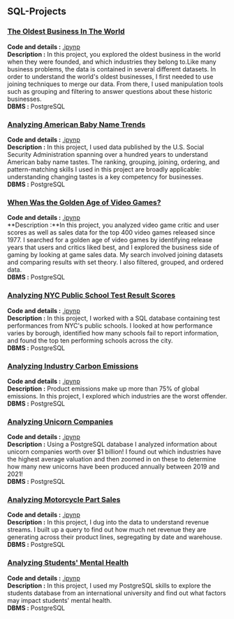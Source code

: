## SQL-Projects

### <ins>The Oldest Business In The World 
**Code and details :** [.ipynp](https://github.com/TugceCankurt/SQL-Projects/blob/main/What%20and%20Where%20are%20the%20World's%20Oldest%20Businesses.ipynb) <br>
**Description :** In this project, you explored the oldest business in the world when they were founded, and which industries they belong to.Like many business problems, the data is contained in several different datasets. In order to understand the world's oldest businesses, I first needed to use joining techniques to merge our data. From there, I used manipulation tools such as grouping and filtering to answer questions about these historic businesses.  <br>
**DBMS :** PostgreSQL
  
 ### <ins>Analyzing American Baby Name Trends
 **Code and details :** [.ipynp](https://github.com/TugceCankurt/SQL-Projects/blob/main/Analyzing%20American%20Baby%20Name%20Trends.ipynb)      <br>
**Description :** In this project, I used data published by the U.S. Social Security Administration spanning over a hundred years to understand American baby name tastes. The ranking, grouping, joining, ordering, and pattern-matching skills I used in this project are broadly applicable: understanding changing tastes is a key competency for businesses. <br>
**DBMS :** PostgreSQL

### <ins>When Was the Golden Age of Video Games?
**Code and details :** [.ipynp](https://github.com/TugceCankurt/SQL-Projects/blob/main/When%20Was%20the%20Golden%20Age%20of%20Video%20Games.ipynb)  <br>
**Description :**In this project, you analyzed video game critic and user scores as well as sales data for the top 400 video games released since 1977. I searched for a golden age of video games by identifying release years that users and critics liked best, and I explored the business side of gaming by looking at game sales data. My search involved joining datasets and comparing results with set theory. I also filtered, grouped, and ordered data.  <br>
**DBMS :** PostgreSQL

 ### <ins>Analyzing NYC Public School Test Result Scores
 **Code and details :** [.ipynp](https://github.com/TugceCankurt/SQL-Projects/blob/main/Analyzing%20NYC%20Public%20School%20Test%20Result%20Scores.ipynb) <br>
**Description :** In this project, I worked with a SQL database containing test performances from NYC's public schools. I looked at how performance varies by borough, identified how many schools fail to report information, and found the top ten performing schools across the city.  <br>
**DBMS :** PostgreSQL

 ### <ins>Analyzing Industry Carbon Emissions
**Code and details :** [.ipynp](https://github.com/TugceCankurt/SQL-Projects/blob/main/Analyzing%20Industry%20Carbon%20Emissions.ipynb)  <br>
**Description :** Product emissions make up more than 75% of global emissions. In this project, I explored which industries are the worst offender.
**DBMS :** PostgreSQL

 ### <ins>Analyzing Unicorn Companies
**Code and details :** [.ipynp](https://github.com/TugceCankurt/SQL-Projects/blob/main/Analyzing%20Unicorn%20Companies.ipynb)   <br>
**Description :** Using a PostgreSQL database I analyzed information about unicorn companies worth over $1 billion! I found out which industries have the highest average valuation and then zoomed in on these to determine how many new unicorns have been produced annually between 2019 and 2021!   <br>
**DBMS :** PostgreSQL

  ### <ins>Analyzing Motorcycle Part Sales
  **Code and details :** [.ipynp](https://github.com/TugceCankurt/SQL-Projects/blob/main/Analyzing%20Motorcycle%20Part%20Sales.ipynb)  <br>
  **Description :** In this project, I dug into the data to understand revenue streams. I built up a query to find out how much net revenue they are generating across their product lines, segregating by date and warehouse.  <br>
  **DBMS :** PostgreSQL
  
  ### <ins>Analyzing Students' Mental Health
  **Code and details :** [.ipynp](https://github.com/TugceCankurt/SQL-Projects/blob/main/Analyzing%20Students'%20Mental%20Health.ipynb) <br>
  **Description :** In this project, I used my PostgreSQL skills to explore the students database from an international university and find out what factors may impact students' mental health.  <br>
  **DBMS :** PostgreSQL
  

  
